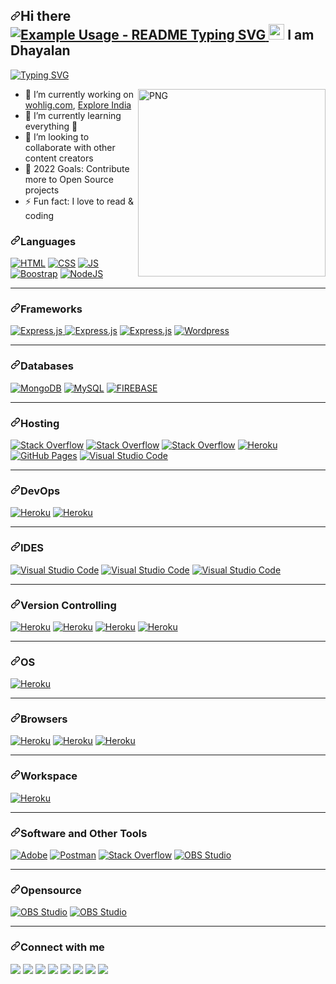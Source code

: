 <article class="markdown-body entry-content container-lg" itemprop="text"><h2 dir="auto"><a id="user-content-hi-there--i-am-dinush-chathurya" class="anchor" aria-hidden="true" href="#hi-there--i-am-dinush-chathurya"><svg class="octicon octicon-link" viewBox="0 0 16 16" version="1.1" width="16" height="16" aria-hidden="true"><path fill-rule="evenodd" d="M7.775 3.275a.75.75 0 001.06 1.06l1.25-1.25a2 2 0 112.83 2.83l-2.5 2.5a2 2 0 01-2.83 0 .75.75 0 00-1.06 1.06 3.5 3.5 0 004.95 0l2.5-2.5a3.5 3.5 0 00-4.95-4.95l-1.25 1.25zm-4.69 9.64a2 2 0 010-2.83l2.5-2.5a2 2 0 012.83 0 .75.75 0 001.06-1.06 3.5 3.5 0 00-4.95 0l-2.5 2.5a3.5 3.5 0 004.95 4.95l1.25-1.25a.75.75 0 00-1.06-1.06l-1.25 1.25a2 2 0 01-2.83 0z"></path></svg></a>Hi there <a target="_blank" rel="noopener noreferrer" href="https://camo.githubusercontent.com/e8e7b06ecf583bc040eb60e44eb5b8e0ecc5421320a92929ce21522dbc34c891/68747470733a2f2f6d656469612e67697068792e636f6d2f6d656469612f6876524a434c467a6361737252346961377a2f67697068792e676966">
  <img src="https://readme-typing-svg.demolab.com/?lines=Type+messages+everywhere!;Add+a+bio+to+your+profile!;Add+a+description+to+your+repo!;Make+your+readme+stand+out!&font=Fira%20Code&center=true&width=380&height=50&duration=4000&pause=1000" alt="Example Usage - README Typing SVG">
<img src="https://camo.githubusercontent.com/e8e7b06ecf583bc040eb60e44eb5b8e0ecc5421320a92929ce21522dbc34c891/68747470733a2f2f6d656469612e67697068792e636f6d2f6d656469612f6876524a434c467a6361737252346961377a2f67697068792e676966" width="25px" data-canonical-src="https://media.giphy.com/media/hvRJCLFzcasrR4ia7z/giphy.gif" style="max-width: 100%;"></a> I am Dhayalan</h2>
<p dir="auto"><a href="https://git.io/typing-svg" rel="nofollow"><img src="https://camo.githubusercontent.com/5d5148f3614d892b5fde1c5169d77ce3512ca6aae0980479b698cb481ad9d3ed/68747470733a2f2f726561646d652d747970696e672d7376672e6865726f6b756170702e636f6d2f3f6c696e65733d46756c6c2d537461636b2b456e67696e6565723b4157532b436f6d6d756e6974792b4275696c6465723b4f70656e2d536f757263652b456e74687573696173743b4172746973616e2b4c6f7665723b536f6369616c2b4d656469612b496e666c75656e6365723b426c6f676765723b596f7554756265723b616e642b46696c6d2b4d616b6572213b" alt="Typing SVG" data-canonical-src="https://readme-typing-svg.herokuapp.com/?lines=Full-Stack+Engineer;AWS+Community+Builder;Open-Source+Enthusiast;Artisan+Lover;Social+Media+Influencer;Blogger;YouTuber;and+Film+Maker!;" style="max-width: 100%;"></a></p>
<p><a target="_blank" rel="noopener noreferrer" href="https://github.com/dinushchathurya/dinushchathurya/blob/master/cat.png"><img align="right" alt="PNG" src="https://creazilla-store.fra1.digitaloceanspaces.com/emojis/51686/child-emoji-clipart-sm.png" width="300" height="300" style="max-width: 100%;"></a></p>
<!-- https://stickercommunity.com/uploads/icon/1594210984_icon.png -->
<!--   https://cdn.pixabay.com/photo/2020/10/19/13/42/boy-5667870_1280.png -->
<!--   https://e6.pngbyte.com/pngpicture/246562/png-Cartoon-Tigers-Png-Transparent-Png-Download-baby-tiger-tigre-life-autocollant-baby-tiger_thumbnail.png -->
<ul dir="auto">
<li><g-emoji class="g-emoji" alias="telescope" fallback-src="https://github.githubassets.com/images/icons/emoji/unicode/1f52d.png">🔭</g-emoji> I’m currently working on  <a href="http://wohlig.com/" rel="nofollow">wohlig.com</a>, <a href="https://www.youtube.com/channel/UCiPpjfWaWpSibmc8Y_JgSPQ" rel="nofollow">Explore India</a></li>
<li><g-emoji class="g-emoji" alias="seedling" fallback-src="https://github.githubassets.com/images/icons/emoji/unicode/1f331.png">🌱</g-emoji> I’m currently learning everything <g-emoji class="g-emoji" alias="rofl" fallback-src="https://github.githubassets.com/images/icons/emoji/unicode/1f923.png">🤣</g-emoji></li>
<li><g-emoji class="g-emoji" alias="dancers" fallback-src="https://github.githubassets.com/images/icons/emoji/unicode/1f46f.png">👯</g-emoji> I’m looking to collaborate with other content creators</li>
<li><g-emoji class="g-emoji" alias="goal_net" fallback-src="https://github.githubassets.com/images/icons/emoji/unicode/1f945.png">🥅</g-emoji> 2022 Goals: Contribute more to Open Source projects</li>
<li><g-emoji class="g-emoji" alias="zap" fallback-src="https://github.githubassets.com/images/icons/emoji/unicode/26a1.png">⚡</g-emoji> Fun fact: I love to read &amp; coding</li>
</ul>
<h3 dir="auto"><a id="user-content-languages" class="anchor" aria-hidden="true" href="#languages"><svg class="octicon octicon-link" viewBox="0 0 16 16" version="1.1" width="16" height="16" aria-hidden="true"><path fill-rule="evenodd" d="M7.775 3.275a.75.75 0 001.06 1.06l1.25-1.25a2 2 0 112.83 2.83l-2.5 2.5a2 2 0 01-2.83 0 .75.75 0 00-1.06 1.06 3.5 3.5 0 004.95 0l2.5-2.5a3.5 3.5 0 00-4.95-4.95l-1.25 1.25zm-4.69 9.64a2 2 0 010-2.83l2.5-2.5a2 2 0 012.83 0 .75.75 0 001.06-1.06 3.5 3.5 0 00-4.95 0l-2.5 2.5a3.5 3.5 0 004.95 4.95l1.25-1.25a.75.75 0 00-1.06-1.06l-1.25 1.25a2 2 0 01-2.83 0z"></path></svg></a>Languages</h3>
<p dir="auto"><a href="#"><img alt="HTML" src="https://camo.githubusercontent.com/7cddeb568312f0ebc19929baf072724a8537f28da2dd29278c8bfa6867ab3e3f/68747470733a2f2f696d672e736869656c64732e696f2f62616467652f48544d4c2532302d2532334533344632362e7376673f6c6f676f3d68746d6c35266c6f676f436f6c6f723d7768697465" data-canonical-src="https://img.shields.io/badge/HTML%20-%23E34F26.svg?logo=html5&amp;logoColor=white" style="max-width: 100%;"></a>
<a href="#"><img alt="CSS" src="https://camo.githubusercontent.com/c8733604360c25e4cf34c8415bf9093104206dccd164b2a1cd7d1e2711d4d4f8/68747470733a2f2f696d672e736869656c64732e696f2f62616467652f4353532532302d2532333135373242362e7376673f6c6f676f3d63737333266c6f676f436f6c6f723d7768697465" data-canonical-src="https://img.shields.io/badge/CSS%20-%231572B6.svg?logo=css3&amp;logoColor=white" style="max-width: 100%;"></a>
<a href="#"><img alt="JS" src="https://camo.githubusercontent.com/7a48ad3028bc23b33e755e555609a4ccdd3ba1ef6fb92aa2214eea10e3b7e184/68747470733a2f2f696d672e736869656c64732e696f2f62616467652f4a6176615363726970742532302d2532334637444631452e7376673f6c6f676f3d6a617661736372697074266c6f676f436f6c6f723d626c61636b" data-canonical-src="https://img.shields.io/badge/JavaScript%20-%23F7DF1E.svg?logo=javascript&amp;logoColor=black" style="max-width: 100%;"></a>
<a href="#"><img alt="Boostrap" src="https://camo.githubusercontent.com/b68dc0af77c193b22b0d54d3ca43fe4cba63bbf84d1030963a9d3a8cbd0e477a/68747470733a2f2f696d672e736869656c64732e696f2f62616467652f2d426f6f7473747261702d3536334437433f266c6f676f3d626f6f747374726170" data-canonical-src="https://img.shields.io/badge/-Bootstrap-563D7C?&amp;logo=bootstrap" style="max-width: 100%;"></a>
<a href="#"><img alt="NodeJS" src="https://camo.githubusercontent.com/dca30f830fde29e22db0edab30fb7c5a36fb374d489e1763b60ebda154687fba/68747470733a2f2f696d672e736869656c64732e696f2f62616467652f4e6f64652e6a732532302d2532333433383533442e7376673f6c6f676f3d6e6f64652d646f742d6a73266c6f676f436f6c6f723d7768697465" data-canonical-src="https://img.shields.io/badge/Node.js%20-%2343853D.svg?logo=node-dot-js&amp;logoColor=white" style="max-width: 100%;"></a>
</p>


<hr>
<h3 dir="auto"><a id="user-content-frameworks" class="anchor" aria-hidden="true" href="#frameworks"><svg class="octicon octicon-link" viewBox="0 0 16 16" version="1.1" width="16" height="16" aria-hidden="true"><path fill-rule="evenodd" d="M7.775 3.275a.75.75 0 001.06 1.06l1.25-1.25a2 2 0 112.83 2.83l-2.5 2.5a2 2 0 01-2.83 0 .75.75 0 00-1.06 1.06 3.5 3.5 0 004.95 0l2.5-2.5a3.5 3.5 0 00-4.95-4.95l-1.25 1.25zm-4.69 9.64a2 2 0 010-2.83l2.5-2.5a2 2 0 012.83 0 .75.75 0 001.06-1.06 3.5 3.5 0 00-4.95 0l-2.5 2.5a3.5 3.5 0 004.95 4.95l1.25-1.25a.75.75 0 00-1.06-1.06l-1.25 1.25a2 2 0 01-2.83 0z"></path></svg></a>Frameworks</h3>
<p dir="auto">
<!--   <a href="#"><img alt="Express.js" src="https://camo.githubusercontent.com/20b4652eedb05e81ad5e971f2f4645a2799c105ad18a1fbcacd8bb6874bb1aae/68747470733a2f2f696d672e736869656c64732e696f2f62616467652f4c61726176656c2d626c61636b3f266c6f676f3d6c61726176656c266c6f676f436f6c6f72" data-canonical-src="https://img.shields.io/badge/Laravel-black?&amp;logo=laravel&amp;logoColor" style="max-width: 100%;"></a>
<a href="#"><img alt="Wordpress" src="https://camo.githubusercontent.com/2bbe7f6f12002239b010fd48414b6cfb8e886cab0e7b114fb4b9f5f7f7ccc3dd/68747470733a2f2f696d672e736869656c64732e696f2f62616467652f496f6e69632d3338383046463f266c6f676f3d696f6e6963266c6f676f436f6c6f723d7768697465" data-canonical-src="https://img.shields.io/badge/Ionic-3880FF?&amp;logo=ionic&amp;logoColor=white" style="max-width: 100%;"></a> -->
<a href="#"><img alt="Express.js" src="https://camo.githubusercontent.com/fa04421aa05d0cacf8ef7b13eed740e12354f3adbfe2316938c08c3956d49813/68747470733a2f2f696d672e736869656c64732e696f2f62616467652f457870726573732e6a732532302d2532333430346435392e7376673f6c6f676f3d65787072657373266c6f676f436f6c6f723d7768697465" data-canonical-src="https://img.shields.io/badge/Express.js%20-%23404d59.svg?logo=express&amp;logoColor=white" style="max-width: 100%;"> </a>
<a href="#"><img alt="Express.js" src="https://camo.githubusercontent.com/d6a84c274a5596e2bae9a20d90026f8d06dfd7f55d9074ce93f458b7a62d7664/68747470733a2f2f696d672e736869656c64732e696f2f62616467652f5461696c77696e645f4353532d3338423241433f266c6f676f3d7461696c77696e642d637373266c6f676f436f6c6f723d7768697465" data-canonical-src="https://img.shields.io/badge/Tailwind_CSS-38B2AC?&amp;logo=tailwind-css&amp;logoColor=white" style="max-width: 100%;"></a>
<a href="#"><img alt="Express.js" src="https://camo.githubusercontent.com/ee14e3323aa29f6f0d03f15cfbac2e9f4e79d9e3db40c9face4e4088ca3e1643/68747470733a2f2f696d672e736869656c64732e696f2f62616467652f6a51756572792d3037363941443f266c6f676f3d6a7175657279266c6f676f436f6c6f723d7768697465" data-canonical-src="https://img.shields.io/badge/jQuery-0769AD?&amp;logo=jquery&amp;logoColor=white" style="max-width: 100%;"></a>
<a href="#"><img alt="Wordpress" src="https://camo.githubusercontent.com/6e58db1589ea4b78a7a30bbbdafe89a19de20d17811d4a26321348dd9c7589d3/68747470733a2f2f696d672e736869656c64732e696f2f62616467652f576f726470726573732d3231373539423f6c6f676f3d776f72647072657373266c6f676f436f6c6f723d7768697465" data-canonical-src="https://img.shields.io/badge/Wordpress-21759B?logo=wordpress&amp;logoColor=white" style="max-width: 100%;"></a></p>



<hr>
<h3 dir="auto"><a id="user-content-databases" class="anchor" aria-hidden="true" href="#databases"><svg class="octicon octicon-link" viewBox="0 0 16 16" version="1.1" width="16" height="16" aria-hidden="true"><path fill-rule="evenodd" d="M7.775 3.275a.75.75 0 001.06 1.06l1.25-1.25a2 2 0 112.83 2.83l-2.5 2.5a2 2 0 01-2.83 0 .75.75 0 00-1.06 1.06 3.5 3.5 0 004.95 0l2.5-2.5a3.5 3.5 0 00-4.95-4.95l-1.25 1.25zm-4.69 9.64a2 2 0 010-2.83l2.5-2.5a2 2 0 012.83 0 .75.75 0 001.06-1.06 3.5 3.5 0 00-4.95 0l-2.5 2.5a3.5 3.5 0 004.95 4.95l1.25-1.25a.75.75 0 00-1.06-1.06l-1.25 1.25a2 2 0 01-2.83 0z"></path></svg></a>Databases</h3>
<p dir="auto"><a href="#"><img alt="MongoDB" src="https://camo.githubusercontent.com/3ad8a449204547927e6e034163a3b7905094a3a9513072b529b77afff02928f8/68747470733a2f2f696d672e736869656c64732e696f2f62616467652f4d6f6e676f44422d2532333465613934622e7376673f6c6f676f3d6d6f6e676f6462266c6f676f436f6c6f723d7768697465" data-canonical-src="https://img.shields.io/badge/MongoDB-%234ea94b.svg?logo=mongodb&amp;logoColor=white" style="max-width: 100%;"></a>
<a href="#"><img alt="MySQL" src="https://camo.githubusercontent.com/e863bc79abf7a53150665ce9eb1a93f4fb6183af46bc3fb345ee5562736eb23c/68747470733a2f2f696d672e736869656c64732e696f2f62616467652f4d7953514c2d2532333030662e7376673f6c6f676f3d6d7973716c266c6f676f436f6c6f723d7768697465" data-canonical-src="https://img.shields.io/badge/MySQL-%2300f.svg?logo=mysql&amp;logoColor=white" style="max-width: 100%;"></a>
<a href="#"><img alt="FIREBASE" src="https://camo.githubusercontent.com/3f72c2674b120714b9629350a0762762c79e1961618cbc423b92379f66315949/68747470733a2f2f696d672e736869656c64732e696f2f62616467652f46697265626173652d3030374143433f266c6f676f3d6669726562617365" data-canonical-src="https://img.shields.io/badge/Firebase-007ACC?&amp;logo=firebase" style="max-width: 100%;"></a></p>
<hr>
<h3 dir="auto"><a id="user-content-hosting" class="anchor" aria-hidden="true" href="#hosting"><svg class="octicon octicon-link" viewBox="0 0 16 16" version="1.1" width="16" height="16" aria-hidden="true"><path fill-rule="evenodd" d="M7.775 3.275a.75.75 0 001.06 1.06l1.25-1.25a2 2 0 112.83 2.83l-2.5 2.5a2 2 0 01-2.83 0 .75.75 0 00-1.06 1.06 3.5 3.5 0 004.95 0l2.5-2.5a3.5 3.5 0 00-4.95-4.95l-1.25 1.25zm-4.69 9.64a2 2 0 010-2.83l2.5-2.5a2 2 0 012.83 0 .75.75 0 001.06-1.06 3.5 3.5 0 00-4.95 0l-2.5 2.5a3.5 3.5 0 004.95 4.95l1.25-1.25a.75.75 0 00-1.06-1.06l-1.25 1.25a2 2 0 01-2.83 0z"></path></svg></a>Hosting</h3>
<p dir="auto"><a href="#"><img alt="Stack Overflow" src="https://camo.githubusercontent.com/3e35e3498a7f3a720f0ecffab48811dcb2d404a91915d9d1d46b805e78dfc4ea/68747470733a2f2f696d672e736869656c64732e696f2f62616467652f416d617a6f6e5f4157532d3233324633453f266c6f676f3d616d617a6f6e2d617773266c6f676f436f6c6f723d7768697465" data-canonical-src="https://img.shields.io/badge/Amazon_AWS-232F3E?&amp;logo=amazon-aws&amp;logoColor=white" style="max-width: 100%;"></a>
<a href="#"><img alt="Stack Overflow" src="https://camo.githubusercontent.com/8717d229a9198550ad50b16e2348edb2b7dfefa3748a9632978d631f01c28b84/68747470733a2f2f696d672e736869656c64732e696f2f62616467652f4469676974616c5f4f6365616e2d3030383046463f266c6f676f3d4469676974616c4f6365616e266c6f676f436f6c6f723d7768697465" data-canonical-src="https://img.shields.io/badge/Digital_Ocean-0080FF?&amp;logo=DigitalOcean&amp;logoColor=white" style="max-width: 100%;"></a>
<a href="#"><img alt="Stack Overflow" src="https://camo.githubusercontent.com/cf386d35274995eae1ed8ebf16e631f9044817329bae919e5e48f3292f93447e/68747470733a2f2f696d672e736869656c64732e696f2f62616467652f4e65746c6966792d3030433742373f266c6f676f3d6e65746c696679266c6f676f436f6c6f723d7768697465" data-canonical-src="https://img.shields.io/badge/Netlify-00C7B7?&amp;logo=netlify&amp;logoColor=white" style="max-width: 100%;"></a>
<a href="#"><img alt="Heroku" src="https://camo.githubusercontent.com/f304c3f547e44390c020b32d4e5d8db8f83868c2c864e570df84b4d6ea2d82d5/68747470733a2f2f696d672e736869656c64732e696f2f62616467652f4865726f6b752532302d2532333433303039382e7376673f6c6f676f3d6865726f6b75266c6f676f436f6c6f723d7768697465" data-canonical-src="https://img.shields.io/badge/Heroku%20-%23430098.svg?logo=heroku&amp;logoColor=white" style="max-width: 100%;"></a>
<a href="#"><img alt="GitHub Pages" src="https://camo.githubusercontent.com/4d00033e25f7bb3d02978ca67637125b15409abec5d73c1ff579d443c4fae03b/68747470733a2f2f696d672e736869656c64732e696f2f62616467652f47697448756225323050616765732d2532333332374643372e7376673f6c6f676f3d676974687562266c6f676f436f6c6f723d7768697465" data-canonical-src="https://img.shields.io/badge/GitHub%20Pages-%23327FC7.svg?logo=github&amp;logoColor=white" style="max-width: 100%;"></a>
<a href="#"><img alt="Visual Studio Code" src="https://camo.githubusercontent.com/57209cacd8ea1aeaf5e457e84bcabcbc406c5600a26b14c0ddc679e6aabf2b4d/68747470733a2f2f696d672e736869656c64732e696f2f62616467652f4e67696e782d3030393633393f266c6f676f3d6e67696e78266c6f676f436f6c6f723d776869746574" data-canonical-src="https://img.shields.io/badge/Nginx-009639?&amp;logo=nginx&amp;logoColor=whitet" style="max-width: 100%;"></a></p>
<hr>
<h3 dir="auto"><a id="user-content-devops" class="anchor" aria-hidden="true" href="#devops"><svg class="octicon octicon-link" viewBox="0 0 16 16" version="1.1" width="16" height="16" aria-hidden="true"><path fill-rule="evenodd" d="M7.775 3.275a.75.75 0 001.06 1.06l1.25-1.25a2 2 0 112.83 2.83l-2.5 2.5a2 2 0 01-2.83 0 .75.75 0 00-1.06 1.06 3.5 3.5 0 004.95 0l2.5-2.5a3.5 3.5 0 00-4.95-4.95l-1.25 1.25zm-4.69 9.64a2 2 0 010-2.83l2.5-2.5a2 2 0 012.83 0 .75.75 0 001.06-1.06 3.5 3.5 0 00-4.95 0l-2.5 2.5a3.5 3.5 0 004.95 4.95l1.25-1.25a.75.75 0 00-1.06-1.06l-1.25 1.25a2 2 0 01-2.83 0z"></path></svg></a>DevOps</h3>
<p dir="auto"><a href="#"><img alt="Heroku" src="https://camo.githubusercontent.com/255408d3acce3460cff6e0a97da57b293db57077e4018520dd9610c81536b09c/68747470733a2f2f696d672e736869656c64732e696f2f62616467652f2d446f636b65722d626c61636b3f266c6f676f3d646f636b6572" data-canonical-src="https://img.shields.io/badge/-Docker-black?&amp;logo=docker" style="max-width: 100%;"></a>
<a href="#"><img alt="Heroku" src="https://camo.githubusercontent.com/8aaa5c6b3d8fc3c7b243cc6565b1a5a06af69eae5e245ab0dd809ccc44314eff/68747470733a2f2f696d672e736869656c64732e696f2f62616467652f4a656e6b696e732d4432343933393f266c6f676f3d4a656e6b696e73266c6f676f436f6c6f723d7768697465" data-canonical-src="https://img.shields.io/badge/Jenkins-D24939?&amp;logo=Jenkins&amp;logoColor=white" style="max-width: 100%;"></a></p>
<hr>
<h3 dir="auto"><a id="user-content-ides" class="anchor" aria-hidden="true" href="#ides"><svg class="octicon octicon-link" viewBox="0 0 16 16" version="1.1" width="16" height="16" aria-hidden="true"><path fill-rule="evenodd" d="M7.775 3.275a.75.75 0 001.06 1.06l1.25-1.25a2 2 0 112.83 2.83l-2.5 2.5a2 2 0 01-2.83 0 .75.75 0 00-1.06 1.06 3.5 3.5 0 004.95 0l2.5-2.5a3.5 3.5 0 00-4.95-4.95l-1.25 1.25zm-4.69 9.64a2 2 0 010-2.83l2.5-2.5a2 2 0 012.83 0 .75.75 0 001.06-1.06 3.5 3.5 0 00-4.95 0l-2.5 2.5a3.5 3.5 0 004.95 4.95l1.25-1.25a.75.75 0 00-1.06-1.06l-1.25 1.25a2 2 0 01-2.83 0z"></path></svg></a>IDES</h3>
<p dir="auto"><a href="#"><img alt="Visual Studio Code" src="https://camo.githubusercontent.com/f53628686f10ddabc221f47e91499adfaaed5663511900009deb71bd3c873236/68747470733a2f2f696d672e736869656c64732e696f2f62616467652f56697375616c25323053747564696f253230436f64652d3030373864372e7376673f6c6f676f3d76697375616c2d73747564696f2d636f6465266c6f676f436f6c6f723d7768697465" data-canonical-src="https://img.shields.io/badge/Visual%20Studio%20Code-0078d7.svg?logo=visual-studio-code&amp;logoColor=white" style="max-width: 100%;"></a>
<a href="#"><img alt="Visual Studio Code" src="https://camo.githubusercontent.com/0f2c300fd474796fcbdf377993141b8923b63e945425e1e9167212dd6412122d/68747470733a2f2f696d672e736869656c64732e696f2f62616467652f41746f6d2d3636353935433f266c6f676f3d41746f6d266c6f676f436f6c6f723d7768697465" data-canonical-src="https://img.shields.io/badge/Atom-66595C?&amp;logo=Atom&amp;logoColor=white" style="max-width: 100%;"></a>
<a href="#"><img alt="Visual Studio Code" src="https://camo.githubusercontent.com/79ef026558738c0dd31439121a0fb3eedd0cfdb0479d93595b825e4b8e2ba0ab/68747470733a2f2f696d672e736869656c64732e696f2f62616467652f7375626c696d655f746578742d2532333537353735372e7376673f266c6f676f3d7375626c696d652d74657874266c6f676f436f6c6f723d696d706f7274616e74" data-canonical-src="https://img.shields.io/badge/sublime_text-%23575757.svg?&amp;logo=sublime-text&amp;logoColor=important" style="max-width: 100%;"></a></p>
<hr>
<h3 dir="auto"><a id="user-content-version-controlling" class="anchor" aria-hidden="true" href="#version-controlling"><svg class="octicon octicon-link" viewBox="0 0 16 16" version="1.1" width="16" height="16" aria-hidden="true"><path fill-rule="evenodd" d="M7.775 3.275a.75.75 0 001.06 1.06l1.25-1.25a2 2 0 112.83 2.83l-2.5 2.5a2 2 0 01-2.83 0 .75.75 0 00-1.06 1.06 3.5 3.5 0 004.95 0l2.5-2.5a3.5 3.5 0 00-4.95-4.95l-1.25 1.25zm-4.69 9.64a2 2 0 010-2.83l2.5-2.5a2 2 0 012.83 0 .75.75 0 001.06-1.06 3.5 3.5 0 00-4.95 0l-2.5 2.5a3.5 3.5 0 004.95 4.95l1.25-1.25a.75.75 0 00-1.06-1.06l-1.25 1.25a2 2 0 01-2.83 0z"></path></svg></a>Version Controlling</h3>
<p dir="auto"><a href="#"><img alt="Heroku" src="https://camo.githubusercontent.com/55bd2a4485c478388ba3c9840937c5b530af69eff6169e7407739150327ef3c3/68747470733a2f2f696d672e736869656c64732e696f2f62616467652f2d4769742d626c61636b3f266c6f676f3d676974" data-canonical-src="https://img.shields.io/badge/-Git-black?&amp;logo=git" style="max-width: 100%;"></a>
<a href="#"><img alt="Heroku" src="https://camo.githubusercontent.com/85dc47a56a4e73ae7b6e64b3b4416785497e74219ae179ae8faaaca10d5a78d9/68747470733a2f2f696d672e736869656c64732e696f2f62616467652f2d4769744875622d3138313731373f7374796c653d666c61742d737175617265266c6f676f3d676974687562" data-canonical-src="https://img.shields.io/badge/-GitHub-181717?style=flat-square&amp;logo=github" style="max-width: 100%;"></a>
<a href="#"><img alt="Heroku" src="https://camo.githubusercontent.com/9e6a4648b0e5da370c151ce663ba13b549202451609c7c1ca831be49c2e2ac00/68747470733a2f2f696d672e736869656c64732e696f2f62616467652f4769744c61622d3333304636333f266c6f676f3d6769746c6162266c6f676f436f6c6f723d7768697465" data-canonical-src="https://img.shields.io/badge/GitLab-330F63?&amp;logo=gitlab&amp;logoColor=white" style="max-width: 100%;"></a>
<a href="#"><img alt="Heroku" src="https://camo.githubusercontent.com/b192b9cff70a71da0bc99a66bad9360334cf8fb0dea84fcfc97a7d6de1773680/68747470733a2f2f696d672e736869656c64732e696f2f62616467652f4269746275636b65742d3333304636333f266c6f676f3d6269746275636b6574266c6f676f436f6c6f723d7768697465" data-canonical-src="https://img.shields.io/badge/Bitbucket-330F63?&amp;logo=bitbucket&amp;logoColor=white" style="max-width: 100%;"></a></p>
<hr>
<h3 dir="auto"><a id="user-content-os" class="anchor" aria-hidden="true" href="#os"><svg class="octicon octicon-link" viewBox="0 0 16 16" version="1.1" width="16" height="16" aria-hidden="true"><path fill-rule="evenodd" d="M7.775 3.275a.75.75 0 001.06 1.06l1.25-1.25a2 2 0 112.83 2.83l-2.5 2.5a2 2 0 01-2.83 0 .75.75 0 00-1.06 1.06 3.5 3.5 0 004.95 0l2.5-2.5a3.5 3.5 0 00-4.95-4.95l-1.25 1.25zm-4.69 9.64a2 2 0 010-2.83l2.5-2.5a2 2 0 012.83 0 .75.75 0 001.06-1.06 3.5 3.5 0 00-4.95 0l-2.5 2.5a3.5 3.5 0 004.95 4.95l1.25-1.25a.75.75 0 00-1.06-1.06l-1.25 1.25a2 2 0 01-2.83 0z"></path></svg></a>OS</h3>
<p dir="auto"><a href="#"><img alt="Heroku" src="https://camo.githubusercontent.com/9da4b0e916d6b74ad976fd75d9740c13f6d31ac1c5f24bedb7836f3f4e0d20cb/68747470733a2f2f696d672e736869656c64732e696f2f62616467652f57696e646f77732d3030373844363f266c6f676f3d77696e646f7773266c6f676f436f6c6f723d7768697465" data-canonical-src="https://img.shields.io/badge/Windows-0078D6?&amp;logo=windows&amp;logoColor=white" style="max-width: 100%;"></a> &nbsp; </p>
<hr>
<h3 dir="auto"><a id="user-content-browsers" class="anchor" aria-hidden="true" href="#browsers"><svg class="octicon octicon-link" viewBox="0 0 16 16" version="1.1" width="16" height="16" aria-hidden="true"><path fill-rule="evenodd" d="M7.775 3.275a.75.75 0 001.06 1.06l1.25-1.25a2 2 0 112.83 2.83l-2.5 2.5a2 2 0 01-2.83 0 .75.75 0 00-1.06 1.06 3.5 3.5 0 004.95 0l2.5-2.5a3.5 3.5 0 00-4.95-4.95l-1.25 1.25zm-4.69 9.64a2 2 0 010-2.83l2.5-2.5a2 2 0 012.83 0 .75.75 0 001.06-1.06 3.5 3.5 0 00-4.95 0l-2.5 2.5a3.5 3.5 0 004.95 4.95l1.25-1.25a.75.75 0 00-1.06-1.06l-1.25 1.25a2 2 0 01-2.83 0z"></path></svg></a>Browsers</h3>
<p dir="auto"><a href="#"><img alt="Heroku" src="https://camo.githubusercontent.com/6fe4d5f731b2d1d5e7ea73f4caf3f0d1810e3e70e707a58fb383cf170f76f10c/68747470733a2f2f696d672e736869656c64732e696f2f62616467652f476f6f676c655f6368726f6d652d3432383546343f266c6f676f3d476f6f676c652d6368726f6d65266c6f676f436f6c6f723d7768697465" data-canonical-src="https://img.shields.io/badge/Google_chrome-4285F4?&amp;logo=Google-chrome&amp;logoColor=white" style="max-width: 100%;"></a>
<a href="#"><img alt="Heroku" src="https://camo.githubusercontent.com/48b71bee35730ae9349eab586642031b0664c06ba4634ba42fd7ad7bcbf40d6a/68747470733a2f2f696d672e736869656c64732e696f2f62616467652f46697265666f785f42726f777365722d4646373133393f266c6f676f3d46697265666f782d42726f77736572266c6f676f436f6c6f723d7768697465" data-canonical-src="https://img.shields.io/badge/Firefox_Browser-FF7139?&amp;logo=Firefox-Browser&amp;logoColor=white" style="max-width: 100%;"></a>
<a href="#"><img alt="Heroku" src="https://camo.githubusercontent.com/9f5908721a67d6c59a0dc4107c05549b10c2bea2126aff3d60ea645ee000dce8/68747470733a2f2f696d672e736869656c64732e696f2f62616467652f4f706572612d4646314232443f266c6f676f3d4f70657261266c6f676f436f6c6f723d7768697465" data-canonical-src="https://img.shields.io/badge/Opera-FF1B2D?&amp;logo=Opera&amp;logoColor=white" style="max-width: 100%;"></a></p>
<hr>
<h3 dir="auto"><a id="user-content-workspace" class="anchor" aria-hidden="true" href="#workspace"><svg class="octicon octicon-link" viewBox="0 0 16 16" version="1.1" width="16" height="16" aria-hidden="true"><path fill-rule="evenodd" d="M7.775 3.275a.75.75 0 001.06 1.06l1.25-1.25a2 2 0 112.83 2.83l-2.5 2.5a2 2 0 01-2.83 0 .75.75 0 00-1.06 1.06 3.5 3.5 0 004.95 0l2.5-2.5a3.5 3.5 0 00-4.95-4.95l-1.25 1.25zm-4.69 9.64a2 2 0 010-2.83l2.5-2.5a2 2 0 012.83 0 .75.75 0 001.06-1.06 3.5 3.5 0 00-4.95 0l-2.5 2.5a3.5 3.5 0 004.95 4.95l1.25-1.25a.75.75 0 00-1.06-1.06l-1.25 1.25a2 2 0 01-2.83 0z"></path></svg></a>Workspace</h3>
<p dir="auto"><a href="#"><img alt="Heroku" src="https://camo.githubusercontent.com/9d519871ffe879002adef334aecf1bdcffbe7b54f360080a83548f396fc5f688/68747470733a2f2f696d672e736869656c64732e696f2f62616467652f414d442d526164656f6e5f52352d4544314332343f266c6f676f3d616d64266c6f676f436f6c6f723d7768697465" data-canonical-src="https://img.shields.io/badge/AMD-Radeon_R5-ED1C24?&amp;logo=amd&amp;logoColor=white" style="max-width: 100%;"></a></p>
<hr>
<h3 dir="auto"><a id="user-content-software-and-other-tools" class="anchor" aria-hidden="true" href="#software-and-other-tools"><svg class="octicon octicon-link" viewBox="0 0 16 16" version="1.1" width="16" height="16" aria-hidden="true"><path fill-rule="evenodd" d="M7.775 3.275a.75.75 0 001.06 1.06l1.25-1.25a2 2 0 112.83 2.83l-2.5 2.5a2 2 0 01-2.83 0 .75.75 0 00-1.06 1.06 3.5 3.5 0 004.95 0l2.5-2.5a3.5 3.5 0 00-4.95-4.95l-1.25 1.25zm-4.69 9.64a2 2 0 010-2.83l2.5-2.5a2 2 0 012.83 0 .75.75 0 001.06-1.06 3.5 3.5 0 00-4.95 0l-2.5 2.5a3.5 3.5 0 004.95 4.95l1.25-1.25a.75.75 0 00-1.06-1.06l-1.25 1.25a2 2 0 01-2.83 0z"></path></svg></a>Software and Other Tools</h3>
<p dir="auto"><a href="#"><img alt="Adobe" src="https://camo.githubusercontent.com/9bc8a69e5246f2996611d0f83ebba6cd9a8fcf329282ac52cc0d77dacf541bc1/68747470733a2f2f696d672e736869656c64732e696f2f62616467652f41646f62652532302d2532334646303030302e7376673f6c6f676f3d61646f6265266c6f676f436f6c6f723d7768697465" data-canonical-src="https://img.shields.io/badge/Adobe%20-%23FF0000.svg?logo=adobe&amp;logoColor=white" style="max-width: 100%;"></a>
<a href="#"><img alt="Postman" src="https://camo.githubusercontent.com/a0d4ee5c8ade6c8d92532978856e34de4be418cad95073fef0a00536e91802fa/68747470733a2f2f696d672e736869656c64732e696f2f62616467652f506f73746d616e2d4646364333373f6c6f676f3d706f73746d616e266c6f676f436f6c6f723d7768697465" data-canonical-src="https://img.shields.io/badge/Postman-FF6C37?logo=postman&amp;logoColor=white" style="max-width: 100%;"></a>
<a href="#"><img alt="Stack Overflow" src="https://camo.githubusercontent.com/26e24924e6b305b420fe35cac175ab285d3d9faa7facd26e8a98c1f4256f768d/68747470733a2f2f696d672e736869656c64732e696f2f62616467652f2d537461636b2532304f766572666c6f772d4645374131363f6c6f676f3d737461636b2d6f766572666c6f77266c6f676f436f6c6f723d7768697465" data-canonical-src="https://img.shields.io/badge/-Stack%20Overflow-FE7A16?logo=stack-overflow&amp;logoColor=white" style="max-width: 100%;"></a>
<a href="#"><img alt="OBS Studio" src="https://camo.githubusercontent.com/f7969a5c9a15fa0e1952f2da0ec92a09a6f0cbd54e6a030e17a634c1f092a8a1/68747470733a2f2f696d672e736869656c64732e696f2f62616467652f2d4f425325323053747564696f2d3330324533313f6c6f676f3d6f62732d73747564696f266c6f676f436f6c6f723d7768697465" data-canonical-src="https://img.shields.io/badge/-OBS%20Studio-302E31?logo=obs-studio&amp;logoColor=white" style="max-width: 100%;"></a></p>
<hr>
<h3 dir="auto"><a id="user-content-opensource" class="anchor" aria-hidden="true" href="#opensource"><svg class="octicon octicon-link" viewBox="0 0 16 16" version="1.1" width="16" height="16" aria-hidden="true"><path fill-rule="evenodd" d="M7.775 3.275a.75.75 0 001.06 1.06l1.25-1.25a2 2 0 112.83 2.83l-2.5 2.5a2 2 0 01-2.83 0 .75.75 0 00-1.06 1.06 3.5 3.5 0 004.95 0l2.5-2.5a3.5 3.5 0 00-4.95-4.95l-1.25 1.25zm-4.69 9.64a2 2 0 010-2.83l2.5-2.5a2 2 0 012.83 0 .75.75 0 001.06-1.06 3.5 3.5 0 00-4.95 0l-2.5 2.5a3.5 3.5 0 004.95 4.95l1.25-1.25a.75.75 0 00-1.06-1.06l-1.25 1.25a2 2 0 01-2.83 0z"></path></svg></a>Opensource</h3>
<p dir="auto"><a href="https://packagist.org/packages/dinushchathurya/" rel="nofollow"><img alt="OBS Studio" src="https://camo.githubusercontent.com/06a60fd2270ca9a82303da2825dac4a9b545aa9730055ad78d7ff312b9caf8f3/68747470733a2f2f696d672e736869656c64732e696f2f62616467652f5061636b61676973742d4632384431413f6c6f676f3d7061636b6167697374266c6f676f436f6c6f723d7768697465" data-canonical-src="https://img.shields.io/badge/Packagist-F28D1A?logo=packagist&amp;logoColor=white" style="max-width: 100%;"></a>
<a href="https://www.npmjs.com/~dinush" rel="nofollow"><img alt="OBS Studio" src="https://camo.githubusercontent.com/34f6498ce75c72da9e9e3c5a68bb81e61ccc632e84c6702d6c8243fd834e0f49/68747470733a2f2f696d672e736869656c64732e696f2f62616467652f4e706d2d3138313731373f6c6f676f3d6e706d266c6f676f436f6c6f723d7768697465" data-canonical-src="https://img.shields.io/badge/Npm-181717?logo=npm&amp;logoColor=white" style="max-width: 100%;"></a>
</p>
  <hr>
<h3 dir="auto"><a id="user-content-connect-with-me" class="anchor" aria-hidden="true" href="#connect-with-me"><svg class="octicon octicon-link" viewBox="0 0 16 16" version="1.1" width="16" height="16" aria-hidden="true"><path fill-rule="evenodd" d="M7.775 3.275a.75.75 0 001.06 1.06l1.25-1.25a2 2 0 112.83 2.83l-2.5 2.5a2 2 0 01-2.83 0 .75.75 0 00-1.06 1.06 3.5 3.5 0 004.95 0l2.5-2.5a3.5 3.5 0 00-4.95-4.95l-1.25 1.25zm-4.69 9.64a2 2 0 010-2.83l2.5-2.5a2 2 0 012.83 0 .75.75 0 001.06-1.06 3.5 3.5 0 00-4.95 0l-2.5 2.5a3.5 3.5 0 004.95 4.95l1.25-1.25a.75.75 0 00-1.06-1.06l-1.25 1.25a2 2 0 01-2.83 0z"></path></svg></a>Connect with me</h3>
<p dir="auto"><a href="" rel="nofollow"><img src="https://camo.githubusercontent.com/d86ee111f263b1b6aeabcaa6ddeca7d5e98e33bcda2d40d036d128ee4aa038a2/68747470733a2f2f696d672e736869656c64732e696f2f62616467652f46616365626f6f6b2d3138373746323f266c6f676f3d66616365626f6f6b266c6f676f436f6c6f723d7768697465" data-canonical-src="https://img.shields.io/badge/Facebook-1877F2?&amp;logo=facebook&amp;logoColor=white" style="max-width: 100%;"></a>
<a href="" rel="nofollow"><img src="https://camo.githubusercontent.com/a6f9086ac1c12b295642269c7bc6b7f0663e60ec160bb54cd74ad7bbc99531ff/68747470733a2f2f696d672e736869656c64732e696f2f62616467652f547769747465722d3144413146323f266c6f676f3d74776974746572266c6f676f436f6c6f723d7768697465" data-canonical-src="https://img.shields.io/badge/Twitter-1DA1F2?&amp;logo=twitter&amp;logoColor=white" style="max-width: 100%;"></a>
<a href="" rel="nofollow"><img src="https://camo.githubusercontent.com/7c95697070acb3d35109739c5ff3e9cae39fa3c09bbad42e270c910f1ffd5626/68747470733a2f2f696d672e736869656c64732e696f2f62616467652f4c696e6b6564496e2d3030373742353f266c6f676f3d6c696e6b6564696e266c6f676f436f6c6f723d7768697465" data-canonical-src="https://img.shields.io/badge/LinkedIn-0077B5?&amp;logo=linkedin&amp;logoColor=white" style="max-width: 100%;"></a>
<a href="" rel="nofollow"><img src="https://camo.githubusercontent.com/6a4b84bdc54e532fc6a98eb9becc54f293ab4af691a65057e36dbbbe5cde60a3/68747470733a2f2f696d672e736869656c64732e696f2f62616467652f596f75547562652d4646303030303f266c6f676f3d796f7574756265266c6f676f436f6c6f723d7768697465" data-canonical-src="https://img.shields.io/badge/YouTube-FF0000?&amp;logo=youtube&amp;logoColor=white" style="max-width: 100%;"></a>
<a href="https://dhayalan.github.io" rel="nofollow"><img src="https://camo.githubusercontent.com/71f5cc2108a661f366ae64b25fc8c5a5b480bc78cf03807e6204b7afe4b9e39e/68747470733a2f2f696d672e736869656c64732e696f2f62616467652f576562736974652d3433353346463f266c6f676f3d776562666c6f77266c6f676f436f6c6f723d7768697465" data-canonical-src="https://img.shields.io/badge/Website-4353FF?&amp;logo=webflow&amp;logoColor=white" style="max-width: 100%;"></a>
<a href="" rel="nofollow"><img src="https://camo.githubusercontent.com/9851140c209f9718bd5ff35527323f3468638ec89ad5e2c921799c0c4b0d2b38/68747470733a2f2f696d672e736869656c64732e696f2f62616467652f526164696f2d4534333441413f266c6f676f3d64726f6f626c65266c6f676f436f6c6f723d7768697465" data-canonical-src="https://img.shields.io/badge/Radio-E434AA?&amp;logo=drooble&amp;logoColor=white" style="max-width: 100%;"></a>
<a href="" rel="nofollow"><img src="https://camo.githubusercontent.com/0dcb2c92f80b75231aa077c58d53edacb760b151b0ca57c84d46f7b21125099e/68747470733a2f2f696d672e736869656c64732e696f2f62616467652f50617472656f6e2d4646343234443f266c6f676f3d70617472656f6e266c6f676f436f6c6f723d7768697465" data-canonical-src="https://img.shields.io/badge/Patreon-FF424D?&amp;logo=patreon&amp;logoColor=white" style="max-width: 100%;"></a>
<a href="" rel="nofollow"><img src="https://camo.githubusercontent.com/21fdc97687fcf0ac9177b1a58e3364771d475fffc82a840cbde5c701cf26639d/68747470733a2f2f696d672e736869656c64732e696f2f62616467652f426c6f672d4646413530303f266c6f676f3d727373266c6f676f436f6c6f723d7768697465" data-canonical-src="https://img.shields.io/badge/Blog-FFA500?&amp;logo=rss&amp;logoColor=white" style="max-width: 100%;"></a></p>
</article>
